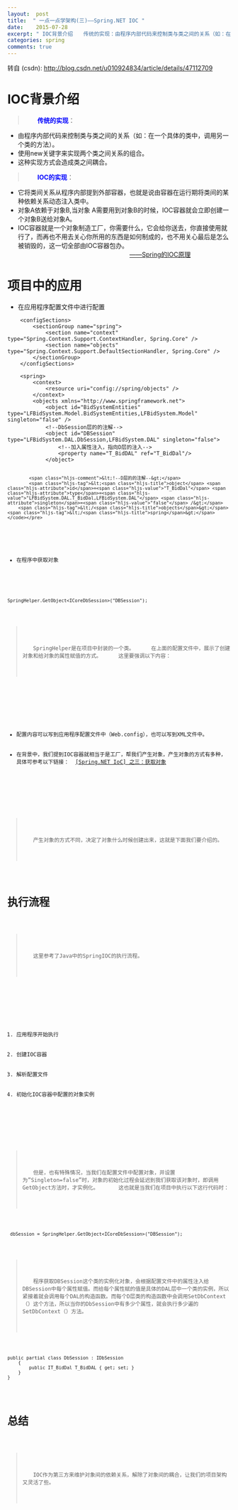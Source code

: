 ```yaml
---
layout:  post
title:  " 一点一点学架构(三)——Spring.NET IOC "
date:    2015-07-28
excerpt: " IOC背景介绍　　传统的实现：由程序内部代码来控制类与类之间的关系（如：在一个具体的类中，调用另一个类的方法）。使用new关键字来实现两个类之间关系的组合。这种实现方式会造成类之间耦合。　　IOC的实现：它将类间关系从程序内部提到外部容器，也就是说由容器在运行期将类间的某种依赖关系动态注入类中。对象A依赖于对象B,当对象A需要用到对象B的时候，IOC容器就会立即创建一个对象B送给对... "
categories: spring 
comments: true
---
```

转自 (csdn): http://blog.csdn.net/u010924834/article/details/47112709
<div class="markdown_views">
 <h1 id="ioc背景介绍">IOC背景介绍</h1> 
 <blockquote> 
  <p>　　<strong><font color="blue">传统的实现</font></strong>：</p> 
 </blockquote> 
 <ul> 
  <li>由程序内部代码来控制类与类之间的关系（如：在一个具体的类中，调用另一个类的方法）。</li> 
  <li>使用new关键字来实现两个类之间关系的组合。</li> 
  <li>这种实现方式会造成类之间耦合。</li> 
 </ul> 
 <blockquote> 
  <p>　　<strong><font color="blue">IOC的实现</font></strong>：</p> 
 </blockquote> 
 <ul> 
  <li>它将类间关系从程序内部提到外部容器，也就是说由容器在运行期将类间的某种依赖关系动态注入类中。</li> 
  <li>对象A依赖于对象B,当对象 A需要用到对象B的时候，IOC容器就会立即创建一个对象B送给对象A。</li> 
  <li>IOC容器就是一个对象制造工厂，你需要什么，它会给你送去，你直接使用就行了，而再也不用去关心你所用的东西是如何制成的，也不用关心最后是怎么被销毁的，这一切全部由IOC容器包办。  　　　　　　　　　　　　　　　　　　<a href="http://blog.csdn.net/m13666368773/article/details/7802126">——Spring的IOC原理</a></li> 
 </ul> 
 <h1 id="项目中的应用">项目中的应用</h1> 
 <ul> 
  <li>在应用程序配置文件中进行配置</li> 
 </ul> 
 <pre class="prettyprint"><code class=" hljs xml">    <span class="hljs-tag">&lt;<span class="hljs-title">configSections</span>&gt;</span>
        <span class="hljs-tag">&lt;<span class="hljs-title">sectionGroup</span> <span class="hljs-attribute">name</span>=<span class="hljs-value">"spring"</span>&gt;</span>
            <span class="hljs-tag">&lt;<span class="hljs-title">section</span> <span class="hljs-attribute">name</span>=<span class="hljs-value">"context"</span> <span class="hljs-attribute">type</span>=<span class="hljs-value">"Spring.Context.Support.ContextHandler, Spring.Core"</span> /&gt;</span>
            <span class="hljs-tag">&lt;<span class="hljs-title">section</span> <span class="hljs-attribute">name</span>=<span class="hljs-value">"objects"</span> <span class="hljs-attribute">type</span>=<span class="hljs-value">"Spring.Context.Support.DefaultSectionHandler, Spring.Core"</span> /&gt;</span>
        <span class="hljs-tag">&lt;/<span class="hljs-title">sectionGroup</span>&gt;</span>
    <span class="hljs-tag">&lt;/<span class="hljs-title">configSections</span>&gt;</span></code></pre> 
 <pre class="prettyprint"><code class=" hljs xml">    <span class="hljs-tag">&lt;<span class="hljs-title">spring</span>&gt;</span>
        <span class="hljs-tag">&lt;<span class="hljs-title">context</span>&gt;</span>
            <span class="hljs-tag">&lt;<span class="hljs-title">resource</span> <span class="hljs-attribute">uri</span>=<span class="hljs-value">"config://spring/objects"</span> /&gt;</span>
        <span class="hljs-tag">&lt;/<span class="hljs-title">context</span>&gt;</span>
        <span class="hljs-tag">&lt;<span class="hljs-title">objects</span> <span class="hljs-attribute">xmlns</span>=<span class="hljs-value">"http://www.springframework.net"</span>&gt;</span>
            <span class="hljs-tag">&lt;<span class="hljs-title">object</span> <span class="hljs-attribute">id</span>=<span class="hljs-value">"BidSystemEntities"</span> <span class="hljs-attribute">type</span>=<span class="hljs-value">"LFBidSystem.Model.BidSystemEntities,LFBidSystem.Model"</span> <span class="hljs-attribute">singleton</span>=<span class="hljs-value">"false"</span> /&gt;</span>
            <span class="hljs-comment">&lt;!--DbSession层的的注解--&gt;</span>
            <span class="hljs-tag">&lt;<span class="hljs-title">object</span> <span class="hljs-attribute">id</span>=<span class="hljs-value">"DBSession"</span> <span class="hljs-attribute">type</span>=<span class="hljs-value">"LFBidSystem.DAL.DbSession,LFBidSystem.DAL"</span> <span class="hljs-attribute">singleton</span>=<span class="hljs-value">"false"</span>&gt;</span>
                <span class="hljs-comment">&lt;!--加入属性注入，指向D层的注入--&gt;</span>
                <span class="hljs-tag">&lt;<span class="hljs-title">property</span> <span class="hljs-attribute">name</span>=<span class="hljs-value">"T_BidDAL"</span> <span class="hljs-attribute">ref</span>=<span class="hljs-value">"T_BidDal"</span>/&gt;</span>          
            <span class="hljs-tag">&lt;/<span class="hljs-title">object</span>&gt;</span>

            <span class="hljs-comment">&lt;!--D层的的注解--&gt;</span>
            <span class="hljs-tag">&lt;<span class="hljs-title">object</span> <span class="hljs-attribute">id</span>=<span class="hljs-value">"T_BidDal"</span> <span class="hljs-attribute">type</span>=<span class="hljs-value">"LFBidSystem.DAL.T_BidDal,LFBidSystem.DAL"</span> <span class="hljs-attribute">singleton</span>=<span class="hljs-value">"false"</span> /&gt;</span>
        <span class="hljs-tag">&lt;/<span class="hljs-title">objects</span>&gt;</span>
    <span class="hljs-tag">&lt;/<span class="hljs-title">spring</span>&gt;</span></code></pre> 
 <ul> 
  <li>在程序中获取对象</li> 
 </ul> 
 <pre class="prettyprint"><code class=" hljs avrasm">SpringHelper<span class="hljs-preprocessor">.GetObject</span>&lt;ICoreDbSession&gt;(<span class="hljs-string">"DBSession"</span>)<span class="hljs-comment">;</span></code></pre> 
 <blockquote> 
  <p>　　SpringHelper是在项目中封装的一个类。  　　在上面的配置文件中，展示了创建对象和给对象的属性赋值的方式。  　　这里要强调以下内容：</p> 
 </blockquote> 
 <p></p>
 <ul>  
  <li>配置内容可以写到应用程序配置文件中（Web.config），也可以写到XML文件中。</li> 
  <li>在背景中，我们提到IOC容器就相当于是工厂，帮我们产生对象，产生对象的方式有多种，具体可参考以下链接：  <a href="http://www.cnblogs.com/wenanry/archive/2008/09/30/1302383.html">[Spring.NET IoC] 之三：获取对象</a> </li>
 </ul>
 <p></p> 
 <blockquote> 
  <p>　　产生对象的方式不同，决定了对象什么时候创建出来，这就是下面我们要介绍的。 </p> 
 </blockquote> 
 <h1 id="执行流程">执行流程</h1> 
 <blockquote> 
  <p>　　这里参考了Java中的SpringIOC的执行流程。</p> 
 </blockquote> 
 <p></p>
 <ol>  
  <li>应用程序开始执行</li> 
  <li>创建IOC容器</li> 
  <li>解析配置文件</li> 
  <li>初始化IOC容器中配置的对象实例 </li>
 </ol>
 <p></p> 
 <blockquote> 
  <p>　　但是，也有特殊情况，当我们在配置文件中配置对象，并设置为”Singleton=false”时，对象的初始化过程会延迟到我们获取该对象时，即调用GetObject方法时，才实例化。   　　这也就是当我们在项目中执行以下这行代码时： </p> 
 </blockquote> 
 <pre class="prettyprint"><code class=" hljs avrasm"> dbSession = SpringHelper<span class="hljs-preprocessor">.GetObject</span>&lt;ICoreDbSession&gt;(<span class="hljs-string">"DBSession"</span>)<span class="hljs-comment">;</span></code></pre> 
 <blockquote> 
  <p>　　程序获取DBSession这个类的实例化对象，会根据配置文件中的属性注入给DBSession中每个属性赋值。而给每个属性赋的值是具体的DAL层中一个类的实例，所以紧接着就会调用每个DAL的构造函数。而每个D层类的构造函数中会调用SetDbContext（）这个方法，所以当你的DbSession中有多少个属性，就会执行多少遍的SetDbContext（）方法。</p> 
 </blockquote> 
 <pre class="prettyprint"><code class=" hljs cs"><span class="hljs-keyword">public</span> <span class="hljs-keyword">partial</span> <span class="hljs-keyword">class</span> DbSession : IDbSession
    {
        <span class="hljs-keyword">public</span> IT_BidDal T_BidDAL { <span class="hljs-keyword">get</span>; <span class="hljs-keyword">set</span>; }      
    }
}</code></pre> 
 <h1 id="总结">总结</h1> 
 <blockquote> 
  <p>　　IOC作为第三方来维护对象间的依赖关系，解除了对象间的耦合，让我们的项目架构又灵活了些。</p> 
 </blockquote>
</div>